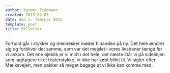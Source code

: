```yaml
---
author: Kasper Tidemann
created: 2015-02-05
date: den 5. februar 2015
template: post
title: Billetter
---
```


Forhold går i stykker og mennesker møder hinanden på ny. Det hele ændrer sig og forbliver det samme, som var det mejslet i vores livsbaner længe før vi ankom. Det ene øjeblik er vi midt i det hele, det næste står vi på sidelinjen som iagttagere til et teaterstykke, vi ikke har købt billet til. Vi sigter efter Mælkevejen, men pakker så meget bagage at vi ikke kan komme med.